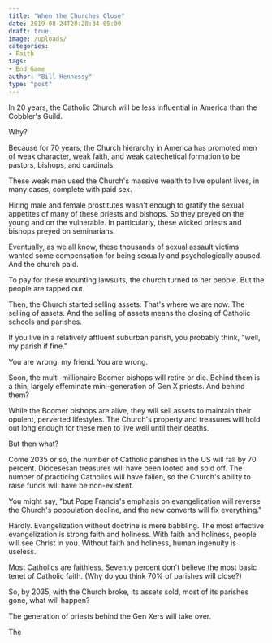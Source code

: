 ```yaml
---
title: "When the Churches Close"
date: 2019-08-24T20:28:34-05:00
draft: true
image: /uploads/
categories:
- Faith
tags:
- End Game
author: "Bill Hennessy"
type: "post"
---
```


In 20 years, the Catholic Church will be less influential in America than the Cobbler's Guild. 

Why? 

Because for 70 years, the Church hierarchy in America has promoted men of weak character, weak faith, and weak catechetical formation to be pastors, bishops, and cardinals. 

These weak men used the Church's massive wealth to live opulent lives, in many cases, complete with paid sex. 

Hiring male and female prostitutes wasn't enough to gratify the sexual appetites of many of these priests and bishops. So they preyed on the young and on the vulnerable. In particularly, these wicked priests and bishops preyed on seminarians. 

Eventually, as we all know, these thousands of sexual assault victims wanted some compensation for being sexually and psychologically abused. And the church paid. 

To pay for these mounting lawsuits, the church turned to her people. But the people are tapped out. 

Then, the Church started selling assets. That's where we are now. The selling of assets. And the selling of assets means the closing of Catholic schools and parishes. 

If you live in a relatively affluent suburban parish, you probably think, "well, my parish if fine." 

You are wrong, my friend. You are wrong. 

Soon, the multi-millionaire Boomer bishops will retire or die. Behind them is a thin, largely effeminate mini-generation of Gen X priests. And behind them? 

While the Boomer bishops are alive, they will sell assets to maintain their opulent, perverted lifestyles. The Church's property and treasures will hold out long enough for these men to live well until their deaths. 

But then what? 

Come 2035 or so, the number of Catholic parishes in the US will fall by 70 percent. Diocesesan treasures will have been looted and sold off. The number of practicing Catholics will have fallen, so the Church's ability to raise funds will have be non-existent. 

You might say, "but Pope Francis's emphasis on evangelization will reverse the Church's popoulation decline, and the new converts will fix everything."

Hardly. Evangelization without doctrine is mere babbling. The most effective evangelization is strong faith and holiness. With faith and holiness, people will see Christ in you. Without faith and holiness, human ingenuity is useless. 

Most Catholics are faithless. Seventy percent don't believe the most basic tenet of Catholic faith. (Why do you think 70% of parishes will close?)

So, by 2035, with the Church broke, its assets sold, most of its parishes gone, what will happen?

The generation of priests behind the Gen Xers will take over. 

The